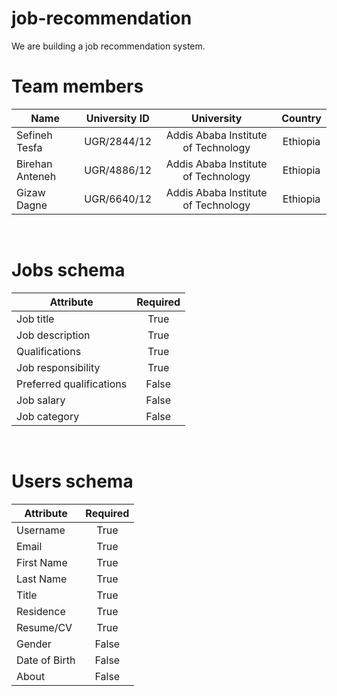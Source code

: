 # job-recommendation
We are building a job recommendation system.
# Team members   
| Name          |University ID|University|                        Country|
----------------|:-----------:|:---------------------------------:|:--------------:|
| Sefineh Tesfa |UGR/2844/12  |Addis Ababa Institute of Technology|        Ethiopia|
|Birehan Anteneh|UGR/4886/12  |Addis Ababa Institute of Technology|        Ethiopia|
|Gizaw Dagne    |UGR/6640/12  |Addis Ababa Institute of Technology|        Ethiopia|
<br>

# Jobs schema
|Attribute               | Required|
|--------------          |:-------:|
|Job title               |True     |
|Job description         |True     |
|Qualifications          |True     |
|Job responsibility      |True     |
|Preferred qualifications|False|
|Job salary              |False    |
|Job category            |False    |
<br>

# Users schema

|Attribute               | Required|
|--------------          |:-------:|
|Username                |True     |
|Email                   |True     |
|First Name              |True     |
|Last Name               |True     |
|Title                   |True     |
|Residence               |True     |
|Resume/CV               |True     |
|Gender                  |False    |
|Date of Birth           |False    |
|About                   |False    |

